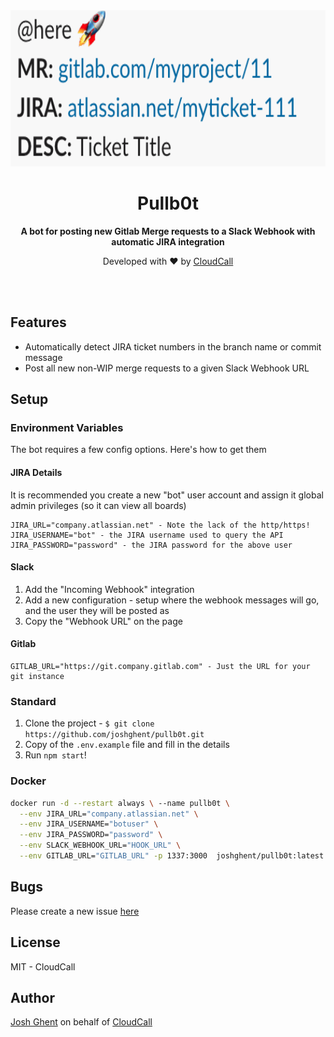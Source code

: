 <div align="center">
	<img height="250" src="./demo.png" alt="sample message">
	<h1><b>Pullb0t</b></h1>
	<p><b>A bot for posting new Gitlab Merge requests to a Slack Webhook with automatic JIRA integration</b></p>
  <p>Developed with ❤️ by <a href="https://cloudcall.com">CloudCall</a></p>
	</br>
	</br>
</div>

## Features
- Automatically detect JIRA ticket numbers in the branch name or commit message
- Post all new non-WIP merge requests to a given Slack Webhook URL

## Setup

### Environment Variables
The bot requires a few config options. Here's how to get them

#### JIRA Details
It is recommended you create a new "bot" user account and assign it global admin privileges (so it can view all boards)
```
JIRA_URL="company.atlassian.net" - Note the lack of the http/https!
JIRA_USERNAME="bot" - the JIRA username used to query the API
JIRA_PASSWORD="password" - the JIRA password for the above user
```

#### Slack
1. Add the "Incoming Webhook" integration
2. Add a new configuration - setup where the webhook messages will go, and the user they will be posted as
3. Copy the "Webhook URL" on the page

#### Gitlab
```
GITLAB_URL="https://git.company.gitlab.com" - Just the URL for your git instance
```

### Standard
1. Clone the project - `$ git clone https://github.com/joshghent/pullb0t.git`
2. Copy of the `.env.example` file and fill in the details
3. Run `npm start`!

### Docker
```bash
docker run -d --restart always \ --name pullb0t \
  --env JIRA_URL="company.atlassian.net" \
  --env JIRA_USERNAME="botuser" \
  --env JIRA_PASSWORD="password" \
  --env SLACK_WEBHOOK_URL="HOOK_URL" \
  --env GITLAB_URL="GITLAB_URL" -p 1337:3000  joshghent/pullb0t:latest
```

## Bugs
Please create a new issue [here](https://github.com/joshghent/pullb0t/issues/new)

## License
MIT - CloudCall

## Author
[Josh Ghent](https://github.com/joshghent) on behalf of [CloudCall](https://cloudcall.com)
